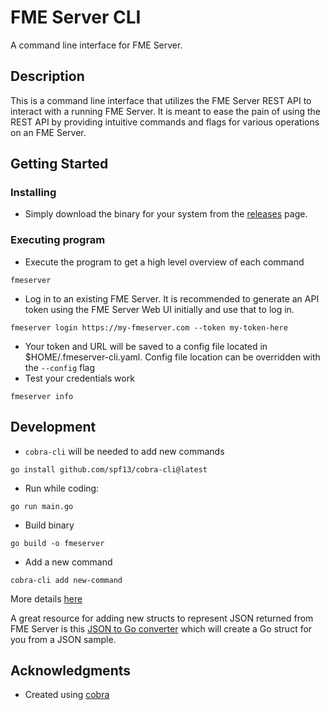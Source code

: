 # FME Server CLI

A command line interface for FME Server.

## Description

This is a command line interface that utilizes the FME Server REST API to interact with a running FME Server. It is meant to ease the pain of using the REST API by providing intuitive commands and flags for various operations on an FME Server.

## Getting Started

### Installing

* Simply download the binary for your system from the [releases](https://github.com/safesoftware/fmeserver-cli/releases) page.

### Executing program

* Execute the program to get a high level overview of each command
```
fmeserver
```
* Log in to an existing FME Server. It is recommended to generate an API token using the FME Server Web UI initially and use that to log in.
```
fmeserver login https://my-fmeserver.com --token my-token-here
```
* Your token and URL will be saved to a config file located in $HOME/.fmeserver-cli.yaml. Config file location can be overridden with the `--config` flag
* Test your credentials work
```
fmeserver info
```

## Development

* `cobra-cli` will be needed to add new commands
```
go install github.com/spf13/cobra-cli@latest
```
* Run while coding:
```
go run main.go
```
* Build binary
```
go build -o fmeserver
```
* Add a new command
```
cobra-cli add new-command
```
More details [here](https://github.com/spf13/cobra-cli/blob/main/README.md)

A great resource for adding new structs to represent JSON returned from FME Server is this [JSON to Go converter](https://mholt.github.io/json-to-go/) which will create a Go struct for you from a JSON sample.

## Acknowledgments

* Created using [cobra](https://github.com/spf13/cobra)